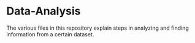 # Data-Analysis

The various files in this repository explain steps in analyzing and finding information from a certain dataset.
